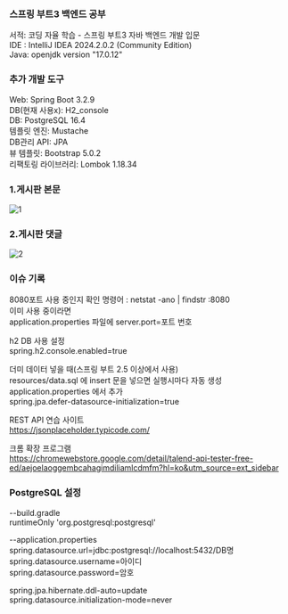 ### 스프링 부트3 백엔드 공부
서적: 코딩 자율 학습 - 스프링 부트3 자바 백엔드 개발 입문  
IDE : IntelliJ IDEA 2024.2.0.2 (Community Edition)   
Java: openjdk version "17.0.12"   

### 추가 개발 도구  
Web: Spring Boot 3.2.9  
DB(현재 사용x): H2_console  
DB: PostgreSQL 16.4  
템플릿 엔진: Mustache  
DB관리 API: JPA  
뷰 템플릿: Bootstrap 5.0.2  
리팩토링 라이브러리: Lombok 1.18.34

### 1.게시판 본문
![1](https://github.com/user-attachments/assets/9579c814-9664-4c88-99f4-b9a288d21d96)

### 2.게시판 댓글
![2](https://github.com/user-attachments/assets/a4ff8f60-f428-46e1-8b3d-3bb9197ab8be)  

### 이슈 기록   
8080포트 사용 중인지 확인 명령어 : netstat -ano | findstr :8080  
이미 사용 중이라면  
application.properties 파일에 server.port=포트 번호    

h2 DB 사용 설정  
spring.h2.console.enabled=true  

더미 데이터 넣을 때(스프링 부트 2.5 이상에서 사용)  
resources/data.sql 에 insert 문을 넣으면 실행시마다 자동 생성  
application.properties 에서 추가   
spring.jpa.defer-datasource-initialization=true  
 
REST API 연습 사이트  
https://jsonplaceholder.typicode.com/

크롬 확장 프로그램   
https://chromewebstore.google.com/detail/talend-api-tester-free-ed/aejoelaoggembcahagimdiliamlcdmfm?hl=ko&utm_source=ext_sidebar  

### PostgreSQL 설정  
--build.gradle  
runtimeOnly 'org.postgresql:postgresql'

--application.properties  
spring.datasource.url=jdbc:postgresql://localhost:5432/DB명  
spring.datasource.username=아이디  
spring.datasource.password=암호  

spring.jpa.hibernate.ddl-auto=update  
spring.datasource.initialization-mode=never  

